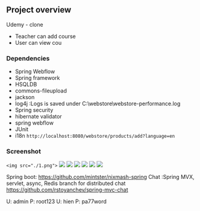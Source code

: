 ## Project overview
Udemy - clone
+ Teacher can add course 
+ User can view cou



### Dependencies 
+ Spring Webflow 
+ Spring framework
+ HSQLDB
+ commons-fileupload 
+ jackson
+ log4j :Logs is saved under C:\webstore\webstore-performance.log
+ Spring security
+ hibernate validator
+ spring webflow
+ JUnit 
+ i18n `http://localhost:8080/webstore/products/add?language=en`

	
	
### Screenshot
`<img src="./1.png">`
<img src="./2.png">
<img src="./3.png">
<img src="./4.png">
<img src="./5.png">
<img src="./6.png">
<img src="./7.png">
	
	
	
	
Spring boot: https://github.com/mintster/nixmash-spring
Chat :Spring MVX, servlet, async, Redis branch for distributed chat 
https://github.com/rstoyanchev/spring-mvc-chat


U: admin P: root123
U: hien  P: pa77word
